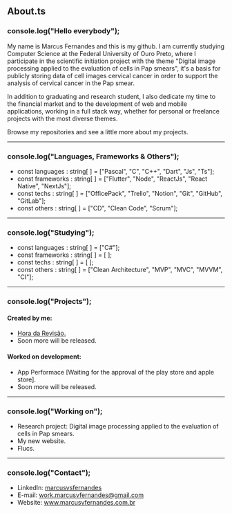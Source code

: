 ## About.ts

### console.log("Hello everybody");
My name is Marcus Fernandes and this is my github. I am currently studying Computer Science at the Federal University of Ouro Preto, where I participate in the scientific initiation project with the theme "Digital image processing applied to the evaluation of cells in Pap smears", it's a basis for publicly storing data of cell images cervical cancer in order to support the analysis of cervical cancer in the Pap smear.

In addition to graduating and research student, I also dedicate my time to the financial market and to the development of web and mobile applications, working in a full stack way, whether for personal or freelance projects with the most diverse themes.

Browse my repositories and see a little more about my projects.

---

### console.log("Languages, Frameworks & Others");

- const languages : string[ ] = ["Pascal", "C", "C++", "Dart", "Js", "Ts"];
- const frameworks : string[ ] = ["Flutter", "Node", "ReactJs", "React Native", "NextJs"];
- const techs : string[ ] = ["OfficePack", "Trello", "Notion", "Git", "GitHub", "GitLab"];
- const others : string[ ] = ["CD", "Clean Code", "Scrum"];

---

### console.log("Studying");

- const languages : string[ ] = ["C#"];
- const frameworks : string[ ] = [ ];
- const techs : string[ ] = [ ];
- const others : string[ ] = ["Clean Architecture", "MVP", "MVC", "MVVM", "CI"];

---

### console.log("Projects");

#### Created by me:
- [Hora da Revisão.](https://horadarevisao.herokuapp.com/)  
- Soon more will be released.

#### Worked on development:
- App Performace [Waiting for the approval of the play store and apple store].
- Soon more will be released.

---

### console.log("Working on");
- Research project: Digital image processing applied to the evaluation of cells in Pap smears.
- My new website.
- Flucs.

---

### console.log("Contact");
- LinkedIn: <a href="https://www.linkedin.com/in/marcusvsfernandes/" target="_blank">marcusvsfernandes</a>
- E-mail: <a href="mailto:work.marcusvfernandes@gmail.com">work.marcusvfernandes@gmail.com</a>
- Website: <a href="https://www.marcusvfernandes.com.br/">www.marcusvfernandes.com.br</a>
